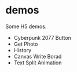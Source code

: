 # demos

Some H5 demos.

- Cyberpunk 2077 Button
- Get Photo
- History
- Canvas Write Borad
- Text Split Animation
